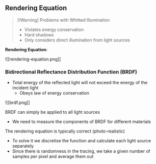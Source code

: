 
## Rendering Equation

>[!Warning] Problems with Whitted Illumination
>- Violates energy conservation
>- Hard shadows
>- Only considers direct illumination from light sources


**Rendering Equation**:

![[rendering-equation.png]]

### Bidirectional Reflectance Distribution Function (BRDF)
- Total energy of the reflected light will not exceed the energy of the incident light
	- Obeys law of energy conservation

![[brdf.png]]

BRDF can simply be applied to all light sources
- We need to measure the components of BRDF for different materials

The rendering equation is typically correct (photo-realistic)
- To solve it we discretise the function and calculate each light source separately
- Since there is randomness in the tracing, we take a given number of samples per pixel and average them out

